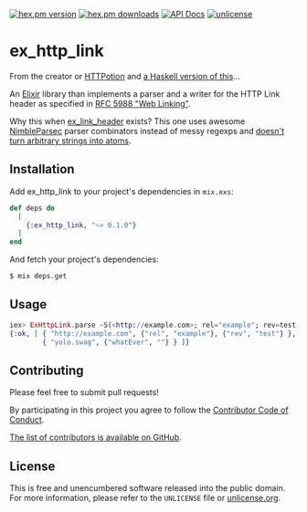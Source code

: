 [![hex.pm version](https://img.shields.io/hexpm/v/ex_http_link.svg?style=flat)](https://hex.pm/packages/ex_http_link)
[![hex.pm downloads](https://img.shields.io/hexpm/dt/ex_http_link.svg?style=flat)](https://hex.pm/packages/ex_http_link)
[![API Docs](https://img.shields.io/badge/api-docs-yellow.svg?style=flat)](https://hexdocs.pm/ex_http_link/)
[![unlicense](https://img.shields.io/badge/un-license-green.svg?style=flat)](http://unlicense.org)

# ex_http_link

From the creator or [HTTPotion] and [a Haskell version of this](https://github.com/myfreeweb/http-link-header)...

An [Elixir] library than implements a parser and a writer for the HTTP Link header as specified in [RFC 5988 "Web Linking"](https://tools.ietf.org/html/rfc5988).

Why this when [ex_link_header] exists? This one uses awesome [NimbleParsec] parser combinators instead of messy regexps and [doesn't turn arbitrary strings into atoms](https://engineering.klarna.com/monitoring-erlang-atoms-c1d6a741328e).

[Elixir]: https://elixir-lang.org
[HTTPotion]: https://github.com/myfreeweb/httpotion
[ex_link_header]: https://github.com/simonrand/ex_link_header
[NimbleParsec]: https://github.com/plataformatec/nimble_parsec

## Installation

Add ex_http_link to your project's dependencies in `mix.exs`:

```elixir
def deps do
  [
    {:ex_http_link, "~> 0.1.0"}
  ]
end
```

And fetch your project's dependencies:

```shell
$ mix deps.get
```

## Usage

```elixir
iex> ExHttpLink.parse ~S(<http://example.com>; rel="example"; rev=test, <yolo.swag>; whatEver="")
{:ok, [ { "http://example.com", {"rel", "example"}, {"rev", "test"} },
        { "yolo.swag", {"whatEver", ""} } ]}
```

## Contributing

Please feel free to submit pull requests!

By participating in this project you agree to follow the [Contributor Code of Conduct](https://contributor-covenant.org/version/1/4/).

[The list of contributors is available on GitHub](https://github.com/myfreeweb/ex_http_link/graphs/contributors).

## License

This is free and unencumbered software released into the public domain.  
For more information, please refer to the `UNLICENSE` file or [unlicense.org](https://unlicense.org).
